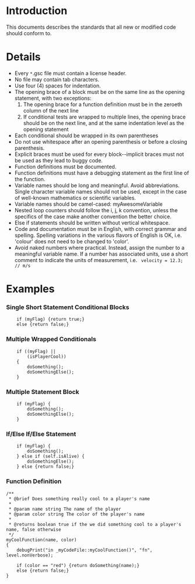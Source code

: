 # Introduction #

This documents describes the standards that all new or modified code should conform to.


# Details #
  * Every `*`.gsc file must contain a license header.
  * No file may contain tab characters.
  * Use four (4) spaces for indentation.
  * The opening brace of a block must be on the same line as the opening statement, with two exceptions:
    1. The opening brace for a function definition must be in the zeroeth column of the next line
    1. If conditional tests are wrapped to multiple lines, the opening brace should be on the next line, and at the same indentation level as the opening statement
  * Each conditional should be wrapped in its own parentheses
  * Do not use whitespace after an opening parenthesis or before a closing parenthesis.
  * Explicit braces must be used for every block--implicit braces must not be used as they lead to buggy code.
  * Function definitions must be documented.
  * Function definitions must have a debugging statement as the first line of the function.
  * Variable names should be long and meaningful.  Avoid abbreviations.  Single character variable names should not be used, except in the case of well-known mathematics or scientific variables.
  * Variable names should be camel-cased: myAwesomeVariable
  * Nested loop counters should follow the i, j, k convention, unless the specifics of the case make another convention the better choice.
  * Else if statements should be written without vertical whitespace.
  * Code and documentation must be in English, with correct grammar and spelling.  Spelling variations in the various flavors of English is OK, i.e. 'colour' does not need to be changed to 'color'.
  * Avoid naked numbers where practical.  Instead, assign the number to a meaningful variable name.  If a number has associated units, use a short comment to indicate the units of measurement, i.e. ` velocity = 12.3; // m/s`

# Examples #
### Single Short Statement Conditional Blocks ###
```
    if (myFlag) {return true;}
    else {return false;}
```
### Multiple Wrapped Conditionals ###
```
    if ((myFlag) ||
        (isPlayerCool))
    {
        doSomething();
        doSomethingElse();
    }
```
### Multiple Statement Block ###
```
    if (myFlag) {
        doSomething();
        doSomethingElse();
    }
```
### If/Else If/Else Statement ###
```
    if (myFlag) {
        doSomething();
    } else if (self.isAlive) {
        doSomethingElse();
    } else {return false;}
```
### Function Definition ###
```
/**
 * @brief Does something really cool to a player's name
 *
 * @param name string The name of the player
 * @param color string The color of the player's name
 * 
 * @returns boolean true if the we did something cool to a player's name, false otherwise
 */
myCoolFunction(name, color)
{
    debugPrint("in _myCodeFile::myCoolFunction()", "fn", level.nonVerbose);

    if (color == "red") {return doSomething(name);}
    else {return false;}
}
```